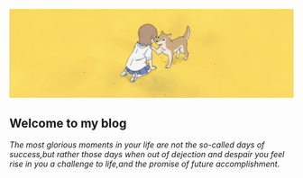 ![Image of top](images/days.png)

## Welcome to my blog
*The most glorious moments in your life are not the so-called days of success,but rather those days when out of dejection and despair you feel rise in you a challenge to life,and the promise of future accomplishment.*
